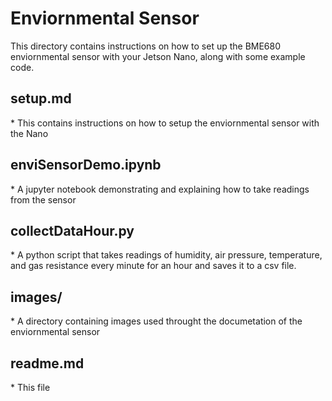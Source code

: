 <h1>Enviornmental Sensor</h1>

This directory contains instructions on how to set up the BME680 enviornmental sensor with your Jetson Nano, along with some example code.

<h2>setup.md</h2>
* This contains instructions on how to setup the enviornmental sensor with the Nano

<h2>enviSensorDemo.ipynb</h2>
* A jupyter notebook demonstrating and explaining how to take readings from the sensor

<h2>collectDataHour.py</h2>
* A python script that takes readings of humidity, air pressure, temperature, and gas resistance every minute for an hour and saves it to a csv file.

<h2>images/</h2>
* A directory containing images used throught the documetation of the enviornmental sensor

<h2>readme.md</h2>
* This file

